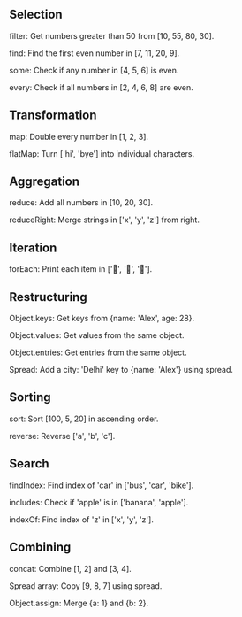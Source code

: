 ## Selection

filter: Get numbers greater than 50 from [10, 55, 80, 30].

find: Find the first even number in [7, 11, 20, 9].

some: Check if any number in [4, 5, 6] is even.

every: Check if all numbers in [2, 4, 6, 8] are even.

## Transformation

map: Double every number in [1, 2, 3].

flatMap: Turn ['hi', 'bye'] into individual characters.

## Aggregation

reduce: Add all numbers in [10, 20, 30].

reduceRight: Merge strings in ['x', 'y', 'z'] from right.

## Iteration

forEach: Print each item in ['🍎', '🍌', '🍇'].

## Restructuring

Object.keys: Get keys from {name: 'Alex', age: 28}.

Object.values: Get values from the same object.

Object.entries: Get entries from the same object.

Spread: Add a city: 'Delhi' key to {name: 'Alex'} using spread.

## Sorting

sort: Sort [100, 5, 20] in ascending order.

reverse: Reverse ['a', 'b', 'c'].

## Search

findIndex: Find index of 'car' in ['bus', 'car', 'bike'].

includes: Check if 'apple' is in ['banana', 'apple'].

indexOf: Find index of 'z' in ['x', 'y', 'z'].

## Combining

concat: Combine [1, 2] and [3, 4].

Spread array: Copy [9, 8, 7] using spread.

Object.assign: Merge {a: 1} and {b: 2}.